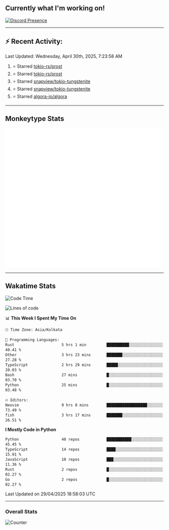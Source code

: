 ## Currently what I'm working on!
[![Discord Presence](https://lanyard.cnrad.dev/api/534981034400284712)](https://discord.com/users/534981034400284712)

---

## :zap: Recent Activity:
<!--RECENT_ACTIVITY:last_update-->
Last Updated: Wednesday, April 30th, 2025, 7:23:58 AM
<!--RECENT_ACTIVITY:last_update_end-->
<!--RECENT_ACTIVITY:start-->
1. ⭐ Starred [tokio-rs/prost](https://github.com/tokio-rs/prost)<br>
2. ⭐ Starred [tokio-rs/prost](https://github.com/tokio-rs/prost)<br>
3. ⭐ Starred [snapview/tokio-tungstenite](https://github.com/snapview/tokio-tungstenite)<br>
4. ⭐ Starred [snapview/tokio-tungstenite](https://github.com/snapview/tokio-tungstenite)<br>
5. ⭐ Starred [algora-io/algora](https://github.com/algora-io/algora)<br>
<!--RECENT_ACTIVITY:end-->

---

## Monkeytype Stats
<a href="https://monkeytype.com/profile/dhanus">
  <img src="https://raw.githubusercontent.com/Dhanus3133/Dhanus3133/monkeytype/monkeytype-lb.svg" alt="Monkeytype Profile" />
</a>

---

## Wakatime Stats
<!--START_SECTION:waka-->
![Code Time](http://img.shields.io/badge/Code%20Time-2%2C673%20hrs%2035%20mins-blue)

![Lines of code](https://img.shields.io/badge/From%20Hello%20World%20I%27ve%20Written-5.9%20million%20lines%20of%20code-blue)

📊 **This Week I Spent My Time On** 

```text
🕑︎ Time Zone: Asia/Kolkata

💬 Programming Languages: 
Rust                     5 hrs 1 min         ██████████░░░░░░░░░░░░░░░   40.41 % 
Other                    3 hrs 23 mins       ███████░░░░░░░░░░░░░░░░░░   27.28 % 
TypeScript               2 hrs 29 mins       █████░░░░░░░░░░░░░░░░░░░░   20.03 % 
Bash                     27 mins             █░░░░░░░░░░░░░░░░░░░░░░░░   03.70 % 
Python                   25 mins             █░░░░░░░░░░░░░░░░░░░░░░░░   03.48 % 

🔥 Editors: 
Neovim                   9 hrs 8 mins        ██████████████████░░░░░░░   73.49 % 
fish                     3 hrs 17 mins       ███████░░░░░░░░░░░░░░░░░░   26.51 % 
```

**I Mostly Code in Python** 

```text
Python                   40 repos            ███████████░░░░░░░░░░░░░░   45.45 % 
TypeScript               14 repos            ████░░░░░░░░░░░░░░░░░░░░░   15.91 % 
JavaScript               10 repos            ███░░░░░░░░░░░░░░░░░░░░░░   11.36 % 
Rust                     2 repos             █░░░░░░░░░░░░░░░░░░░░░░░░   02.27 % 
Go                       2 repos             █░░░░░░░░░░░░░░░░░░░░░░░░   02.27 % 
```




 Last Updated on 29/04/2025 18:58:03 UTC
<!--END_SECTION:waka-->
---

### Overall Stats

<img src="https://moe-counter.glitch.me/get/@Dhanus3133?theme=asoul" alt="Counter" />
